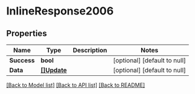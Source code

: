 # InlineResponse2006

## Properties
Name | Type | Description | Notes
------------ | ------------- | ------------- | -------------
**Success** | **bool** |  | [optional] [default to null]
**Data** | [**[]Update**](Update.md) |  | [optional] [default to null]

[[Back to Model list]](../README.md#documentation-for-models) [[Back to API list]](../README.md#documentation-for-api-endpoints) [[Back to README]](../README.md)


